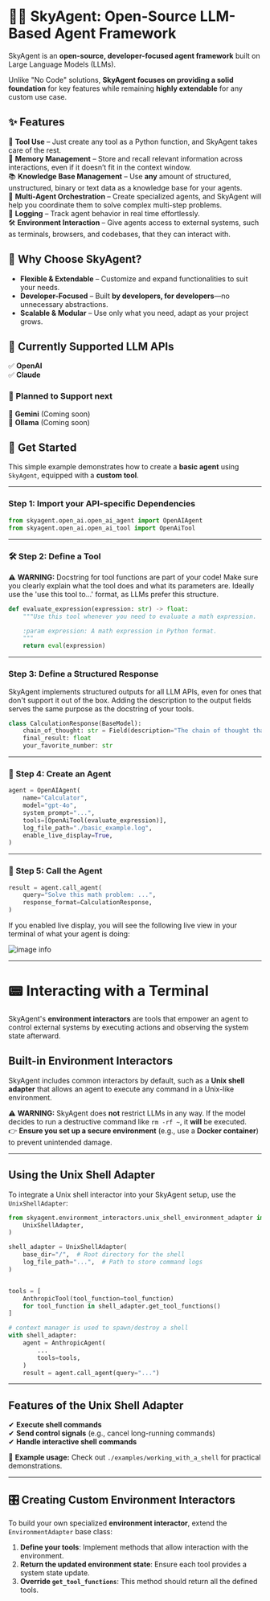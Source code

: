 # 🤖🚀 SkyAgent: Open-Source LLM-Based Agent Framework  

SkyAgent is an **open-source, developer-focused agent framework** built on Large Language Models (LLMs).  

Unlike "No Code" solutions, **SkyAgent focuses on providing a solid foundation** for key features while remaining **highly extendable** for any custom use case.  

## ✨ Features  

🔧 **Tool Use** – Just create any tool as a Python function, and SkyAgent takes care of the rest.  
🧠 **Memory Management** – Store and recall relevant information across interactions, even if it doesn’t fit in the context window.  
📚 **Knowledge Base Management** – Use **any** amount of structured, unstructured, binary or text data as a knowledge base for your agents.  
🤝 **Multi-Agent Orchestration** – Create specialized agents, and SkyAgent will help you coordinate them to solve complex multi-step problems.  
📜 **Logging** – Track agent behavior in real time effortlessly.  
🛠 **Environment Interaction** – Give agents access to external systems, such as terminals, browsers, and codebases, that they can interact with.

## 🔧 Why Choose SkyAgent?  

- **Flexible & Extendable** – Customize and expand functionalities to suit your needs.  
- **Developer-Focused** – Built **by developers, for developers**—no unnecessary abstractions.  
- **Scalable & Modular** – Use only what you need, adapt as your project grows.  

## 🔮 Currently Supported LLM APIs  

✅ **OpenAI**  
✅ **Claude**  

### 🎯 Planned to Support next

🚧 **Gemini** (Coming soon)  
🚧 **Ollama** (Coming soon)

## 🚀 Get Started

This simple example demonstrates how to create a **basic agent** using `SkyAgent`, equipped with a **custom tool**.

---

### Step 1: Import your API-specific Dependencies

```python
from skyagent.open_ai.open_ai_agent import OpenAIAgent
from skyagent.open_ai.open_ai_tool import OpenAiTool
```

---

### 🛠 Step 2: Define a Tool

⚠ **WARNING:** Docstring for tool functions are part of your code! Make sure you clearly explain what the tool does and what its parameters are. Ideally use the 'use this tool to...' format, as LLMs prefer this structure.

```python
def evaluate_expression(expression: str) -> float:
    """Use this tool whenever you need to evaluate a math expression.

    :param expression: A math expression in Python format.
    """
    return eval(expression)
```

---

### Step 3: Define a Structured Response

SkyAgent implements structured outputs for all LLM APIs, even for ones that don't support it out of the box. Adding the description to the output fields serves the same purpose as the docstring of your tools.

```python
class CalculationResponse(BaseModel):
    chain_of_thought: str = Field(description="The chain of thought that led to...")
    final_result: float
    your_favorite_number: str
```

---

### 🤖 Step 4: Create an Agent

```python
agent = OpenAIAgent(
    name="Calculator",
    model="gpt-4o", 
    system_prompt="...", 
    tools=[OpenAiTool(evaluate_expression)], 
    log_file_path="./basic_example.log",
    enable_live_display=True,
)
```

---

### 🎯 Step 5: Call the Agent

```python
result = agent.call_agent(
    query="Solve this math problem: ...",
    response_format=CalculationResponse,
)
```

If you enabled live display, you will see the following live view in your terminal of what your agent is doing:

![image info](/workspaces/SkyAgent/images/terminal_output.png)


---

# 📟 Interacting with a Terminal  

SkyAgent's **environment interactors** are tools that empower an agent to control external systems by executing actions and observing the system state afterward.

## Built-in Environment Interactors  

SkyAgent includes common interactors by default, such as a **Unix shell adapter** that allows an agent to execute any command in a Unix-like environment.  

⚠ **WARNING:** SkyAgent does **not** restrict LLMs in any way. If the model decides to run a destructive command like `rm -rf ~`, it **will** be executed.  
👉 **Ensure you set up a secure environment** (e.g., use a **Docker container**) to prevent unintended damage.  

---

## Using the Unix Shell Adapter  

To integrate a Unix shell interactor into your SkyAgent setup, use the `UnixShellAdapter`:  

```python
from skyagent.environment_interactors.unix_shell_environment_adapter import (
    UnixShellAdapter,
)

shell_adapter = UnixShellAdapter(
    base_dir="/",  # Root directory for the shell
    log_file_path="...",  # Path to store command logs
)


tools = [
    AnthropicTool(tool_function=tool_function)
    for tool_function in shell_adapter.get_tool_functions()
]

# context manager is used to spawn/destroy a shell
with shell_adapter:
    agent = AnthropicAgent(
        ...
        tools=tools,
    )
    result = agent.call_agent(query="...")
```

---

## Features of the Unix Shell Adapter  

✔ **Execute shell commands**  
✔ **Send control signals** (e.g., cancel long-running commands)  
✔ **Handle interactive shell commands**  

📌 **Example usage:** Check out `./examples/working_with_a_shell` for practical demonstrations.

---

## 🎛 Creating Custom Environment Interactors  

To build your own specialized **environment interactor**, extend the `EnvironmentAdapter` base class:  

1. **Define your tools**: Implement methods that allow interaction with the environment.  
2. **Return the updated environment state**: Ensure each tool provides a system state update.  
3. **Override `get_tool_functions`**: This method should return all the defined tools.

